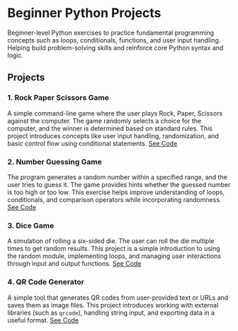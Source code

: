 # Beginner Python Projects

Beginner-level Python exercises to practice fundamental programming concepts such as loops, conditionals, functions, and user input handling. Helping build problem-solving skills and reinforce core Python syntax and logic.

## Projects

### 1. Rock Paper Scissors Game

A simple command-line game where the user plays Rock, Paper, Scissors against the computer. The game randomly selects a choice for the computer, and the winner is determined based on standard rules. This project introduces concepts like user input handling, randomization, and basic control flow using conditional statements. [See Code](Rock_Paper_Scisors.py)

### 2. Number Guessing Game

The program generates a random number within a specified range, and the user tries to guess it. The game provides hints whether the guessed number is too high or too low. This exercise helps improve understanding of loops, conditionals, and comparison operators while incorporating randomness. [See Code](Number_Guesshing_Game.py)

### 3. Dice Game

A simulation of rolling a six-sided die. The user can roll the die multiple times to get random results. This project is a simple introduction to using the random module, implementing loops, and managing user interactions through input and output functions. [See Code](Dice_Game.py)

### 4. QR Code Generator

A simple tool that generates QR codes from user-provided text or URLs and saves them as image files. This project introduces working with external libraries (such as `qrcode`), handling string input, and exporting data in a useful format. [See Code](QR_Code_Generator.py)